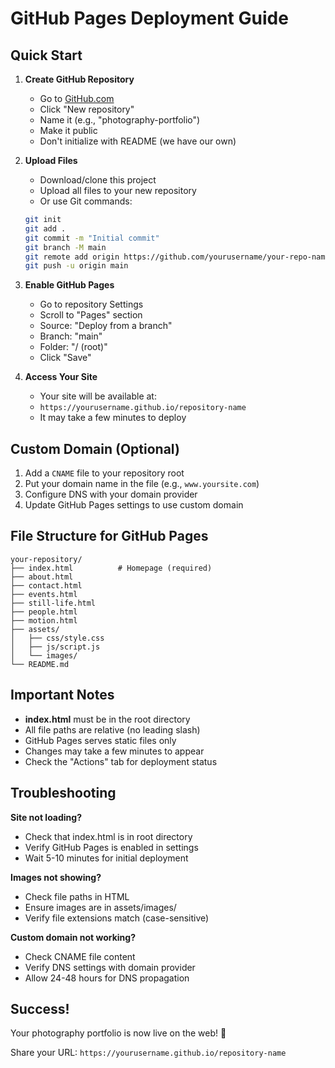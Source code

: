 # GitHub Pages Deployment Guide

## Quick Start

1. **Create GitHub Repository**
   - Go to [GitHub.com](https://github.com)
   - Click "New repository"
   - Name it (e.g., "photography-portfolio")
   - Make it public
   - Don't initialize with README (we have our own)

2. **Upload Files**
   - Download/clone this project
   - Upload all files to your new repository
   - Or use Git commands:
   ```bash
   git init
   git add .
   git commit -m "Initial commit"
   git branch -M main
   git remote add origin https://github.com/yourusername/your-repo-name.git
   git push -u origin main
   ```

3. **Enable GitHub Pages**
   - Go to repository Settings
   - Scroll to "Pages" section
   - Source: "Deploy from a branch"
   - Branch: "main"
   - Folder: "/ (root)"
   - Click "Save"

4. **Access Your Site**
   - Your site will be available at:
   - `https://yourusername.github.io/repository-name`
   - It may take a few minutes to deploy

## Custom Domain (Optional)

1. Add a `CNAME` file to your repository root
2. Put your domain name in the file (e.g., `www.yoursite.com`)
3. Configure DNS with your domain provider
4. Update GitHub Pages settings to use custom domain

## File Structure for GitHub Pages

```
your-repository/
├── index.html          # Homepage (required)
├── about.html
├── contact.html
├── events.html
├── still-life.html
├── people.html
├── motion.html
├── assets/
│   ├── css/style.css
│   ├── js/script.js
│   └── images/
└── README.md
```

## Important Notes

- **index.html** must be in the root directory
- All file paths are relative (no leading slash)
- GitHub Pages serves static files only
- Changes may take a few minutes to appear
- Check the "Actions" tab for deployment status

## Troubleshooting

**Site not loading?**
- Check that index.html is in root directory
- Verify GitHub Pages is enabled in settings
- Wait 5-10 minutes for initial deployment

**Images not showing?**
- Check file paths in HTML
- Ensure images are in assets/images/
- Verify file extensions match (case-sensitive)

**Custom domain not working?**
- Check CNAME file content
- Verify DNS settings with domain provider
- Allow 24-48 hours for DNS propagation

## Success!

Your photography portfolio is now live on the web! 🎉

Share your URL: `https://yourusername.github.io/repository-name`

